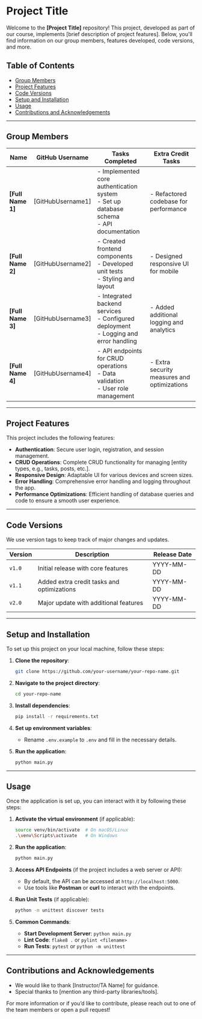 
# Project Title

Welcome to the **[Project Title]** repository! This project, developed as part of our course, implements [brief description of project features]. Below, you'll find information on our group members, features developed, code versions, and more.

## Table of Contents

- [Group Members](#group-members)
- [Project Features](#project-features)
- [Code Versions](#code-versions)
- [Setup and Installation](#setup-and-installation)
- [Usage](#usage)
- [Contributions and Acknowledgements](#contributions-and-acknowledgements)

---

## Group Members

| Name                 | GitHub Username     | Tasks Completed                                                                                 | Extra Credit Tasks                          |
|----------------------|---------------------|-------------------------------------------------------------------------------------------------|---------------------------------------------|
| **[Full Name 1]**    | [GitHubUsername1]   | - Implemented core authentication system <br> - Set up database schema <br> - API documentation | - Refactored codebase for performance      |
| **[Full Name 2]**    | [GitHubUsername2]   | - Created frontend components <br> - Developed unit tests <br> - Styling and layout             | - Designed responsive UI for mobile        |
| **[Full Name 3]**    | [GitHubUsername3]   | - Integrated backend services <br> - Configured deployment <br> - Logging and error handling    | - Added additional logging and analytics   |
| **[Full Name 4]**    | [GitHubUsername4]   | - API endpoints for CRUD operations <br> - Data validation <br> - User role management          | - Extra security measures and optimizations|

---

## Project Features

This project includes the following features:

- **Authentication**: Secure user login, registration, and session management.
- **CRUD Operations**: Complete CRUD functionality for managing [entity types, e.g., tasks, posts, etc.].
- **Responsive Design**: Adaptable UI for various devices and screen sizes.
- **Error Handling**: Comprehensive error handling and logging throughout the app.
- **Performance Optimizations**: Efficient handling of database queries and code to ensure a smooth user experience.

---

## Code Versions

We use version tags to keep track of major changes and updates.

| Version | Description                                      | Release Date |
|---------|--------------------------------------------------|--------------|
| `v1.0`  | Initial release with core features               | YYYY-MM-DD   |
| `v1.1`  | Added extra credit tasks and optimizations       | YYYY-MM-DD   |
| `v2.0`  | Major update with additional features            | YYYY-MM-DD   |

---

## Setup and Installation

To set up this project on your local machine, follow these steps:

1. **Clone the repository**:
   ```bash
   git clone https://github.com/your-username/your-repo-name.git
   ```

2. **Navigate to the project directory**:
   ```bash
   cd your-repo-name
   ```

3. **Install dependencies**:
   ```bash
   pip install -r requirements.txt
   ```

4. **Set up environment variables**: 
   - Rename `.env.example` to `.env` and fill in the necessary details.

5. **Run the application**:
   ```bash
   python main.py
   ```

---

## Usage

Once the application is set up, you can interact with it by following these steps:

1. **Activate the virtual environment** (if applicable):
   ```bash
   source venv/bin/activate  # On macOS/Linux
   .\venv\Scripts\activate   # On Windows
   ```

2. **Run the application**:
   ```bash
   python main.py
   ```

3. **Access API Endpoints** (if the project includes a web server or API):
   - By default, the API can be accessed at `http://localhost:5000`.
   - Use tools like **Postman** or **curl** to interact with the endpoints.
   
4. **Run Unit Tests** (if applicable):
   ```bash
   python -m unittest discover tests
   ```

5. **Common Commands**:
   - **Start Development Server**: `python main.py`
   - **Lint Code**: `flake8 .` or `pylint <filename>`
   - **Run Tests**: `pytest` or `python -m unittest`

---

## Contributions and Acknowledgements

- We would like to thank [Instructor/TA Name] for guidance.
- Special thanks to [mention any third-party libraries/tools].

For more information or if you’d like to contribute, please reach out to one of the team members or open a pull request!
